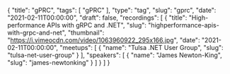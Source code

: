 {
  "title": "gPRC",
  "tags": [
    "gPRC"
  ],
  "type": "tag",
  "slug": "gprc",
  "date": "2021-02-11T00:00:00",
  "draft": false,
  "recordings": [
    {
      "title": "High-performance APIs with gRPC and .NET",
      "slug": "highperformance-apis-with-grpc-and-net",
      "thumbnail": "https://i.vimeocdn.com/video/1063960922_295x166.jpg",
      "date": "2021-02-11T00:00:00",
      "meetups": [
        {
          "name": "Tulsa .NET User Group",
          "slug": "tulsa-net-user-group"
        }
      ],
      "speakers": [
        {
          "name": "James Newton-King",
          "slug": "james-newtonking"
        }
      ]
    }
  ]
}